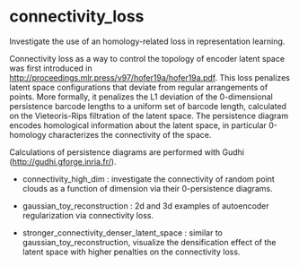 # connectivity_loss
Investigate the use of an homology-related loss in representation learning.

Connectivity loss as a way to control the topology of encoder latent space was first introduced in http://proceedings.mlr.press/v97/hofer19a/hofer19a.pdf.
This loss penalizes latent space configurations that deviate from regular arrangements of points. 
More formally, it penalizes the L1 deviation of the 0-dimensional persistence barcode lengths to a uniform set of barcode length,
calculated on the Vieteoris-Rips filtration of the latent space. The persistence diagram encodes homological information about the 
latent space, in particular 0-homology characterizes the connectivity of the space.

Calculations of persistence diagrams are performed with Gudhi (http://gudhi.gforge.inria.fr/).

*  	connectivity_high_dim : investigate the connectivity of random point clouds as a function of dimension via their 0-persistence diagrams.

*  	gaussian_toy_reconstruction : 2d and 3d examples of autoencoder regularization via connectivity loss.

* stronger_connectivity_denser_latent_space : similar to gaussian_toy_reconstruction, visualize the densification effect of the latent space with higher penalties on the connectivity loss.
